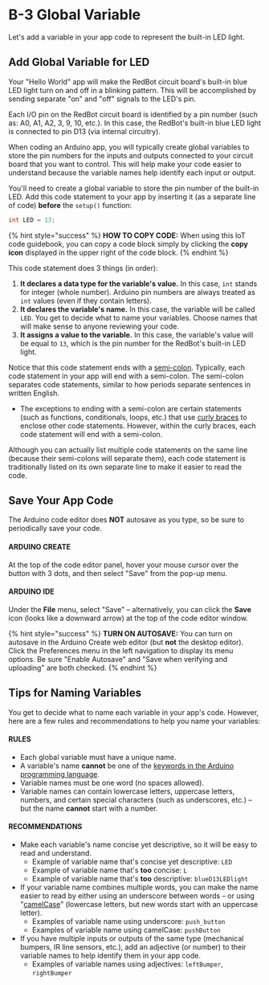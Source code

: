 # B-3 Global Variable

Let's add a variable in your app code to represent the built-in LED light.

## Add Global Variable for LED

Your "Hello World" app will make the RedBot circuit board's built-in blue LED light turn on and off in a blinking pattern. This will be accomplished by sending separate "on" and "off" signals to the LED's pin.

Each I/O pin on the RedBot circuit board is identified by a pin number \(such as: A0, A1, A2, 3, 9, 10, etc.\). In this case, the RedBot's built-in blue LED light is connected to pin D13 \(via internal circuitry\).

When coding an Arduino app, you will typically create global variables to store the pin numbers for the inputs and outputs connected to your circuit board that you want to control. This will help make your code easier to understand because the variable names help identify each input or output.

You'll need to create a global variable to store the pin number of the built-in LED. Add this code statement to your app by inserting it \(as a separate line of code\) **before** the `setup()` function:

```cpp
int LED = 13;
```

{% hint style="success" %}
**HOW TO COPY CODE:** When using this IoT code guidebook, you can copy a code block simply by clicking the **copy icon** displayed in the upper right of the code block.
{% endhint %}

This code statement does 3 things \(in order\):

1. **It declares a data type for the variable's value.**  In this case, `int` stands for integer \(whole number\). Arduino pin numbers are always treated as `int` values \(even if they contain letters\).
2. **It declares the variable's name.** In this case, the variable will be called `LED`. You get to decide what to name your variables. Choose names that will make sense to anyone reviewing your code.
3. **It assigns a value to the variable.**  In this case, the variable's value will be equal to `13`, which is the pin number for the RedBot's built-in LED light.

Notice that this code statement ends with a [semi-colon](https://www.arduino.cc/reference/en/language/structure/further-syntax/semicolon/). Typically, each code statement in your app will end with a semi-colon. The semi-colon separates code statements, similar to how periods separate sentences in written English.

* The exceptions to ending with a semi-colon are certain statements \(such as functions, conditionals, loops, etc.\) that use [curly braces](https://www.arduino.cc/reference/en/language/structure/further-syntax/curlybraces/) to enclose other code statements. However, within the curly braces, each code statement will end with a semi-colon.

Although you can actually list multiple code statements on the same line \(because their semi-colons will separate them\), each code statement is traditionally listed on its own separate line to make it easier to read the code.

## Save Your App Code

The Arduino code editor does **NOT** autosave as you type, so be sure to periodically save your code.

#### ARDUINO CREATE

At the top of the code editor panel, hover your mouse cursor over the button with 3 dots, and then select "Save" from the pop-up menu.

#### ARDUINO IDE

Under the **File** menu, select "Save" – alternatively, you can click the **Save** icon \(looks like a downward arrow\) at the top of the code editor window.

{% hint style="success" %}
**TURN ON AUTOSAVE:**  You can turn on autosave in the Arduino Create web editor \(but **not** the desktop editor\). Click the Preferences menu in the left navigation to display its menu options. Be sure "Enable Autosave" and "Save when verifying and uploading" are both checked.
{% endhint %}

## Tips for Naming Variables

You get to decide what to name each variable in your app's code. However, here are a few rules and recommendations to help you name your variables:

#### RULES

* Each global variable must have a unique name.
* A variable's name **cannot** be one of the [keywords in the Arduino programming language](https://www.arduino.cc/reference/en/).
* Variable names must be one word \(no spaces allowed\).
* Variable names can contain lowercase letters, uppercase letters, numbers, and certain special characters \(such as underscores, etc.\) – but the name **cannot** start with a number.

#### RECOMMENDATIONS

* Make each variable's name concise yet descriptive, so it will be easy to read and understand.
  * Example of variable name that's concise yet descriptive:  `LED`
  * Example of variable name that's **too** concise:  `L`
  * Example of variable name that's **too** descriptive: `blueD13LEDlight`
* If your variable name combines multiple words, you can make the name easier to read by either using an underscore between words – or using "[camelCase](https://en.wikipedia.org/wiki/Camel_case)" \(lowercase letters, but new words start with an uppercase letter\).
  * Examples of variable name using underscore:  `push_button`
  * Examples of variable name using camelCase:  `pushButton`
* If you have multiple inputs or outputs of the same type \(mechanical bumpers, IR line sensors, etc.\), add an adjective \(or number\) to their variable names to help identify them in your app code.
  * Examples of variable names using adjectives:  `leftBumper`, `rightBumper`

